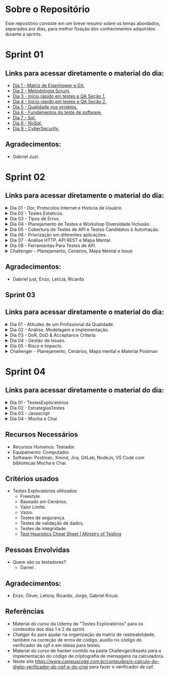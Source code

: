 # Sobre o Repositório

Este repositório consiste em um breve resumo sobre os temas abordados, separados por dias, para melhor 
fixação dos conhecimentos adquiridos durante a sprints.

# Sprint 01

## Links para acessar diretamente o material do dia:
- [Dia 1 - Matriz de Eisenhower e Git.](https://gitlab.com/compass8112219/Sprints/-/blob/main/Sprint01/Dia_01.md)
- [Dia 2 - Metodologia Scrum.](https://gitlab.com/compass8112219/Sprints/-/blob/main/Sprint01/Dia_02.md)
- [Dia 3 - Início rápido em testes e QA  Seção 1.](https://gitlab.com/compass8112219/Sprints/-/blob/main/Sprint01/Dia_03.md)
- [Dia 4 - Início rápido em testes e QA  Seção 2.](https://gitlab.com/compass8112219/Sprints/-/blob/main/Sprint01/Dia_04.md)
- [Dia 5 - Qualidade nos projetos.](https://gitlab.com/compass8112219/Sprints/-/blob/main/Sprint01/Dia_05.md)
- [Dia 6 - Fundamentos do teste de software.](https://gitlab.com/compass8112219/Sprints/-/blob/main/Sprint01/Dia_06.md)
- [Dia 7 - Sql.](https://gitlab.com/compass8112219/Sprints/-/blob/main/Sprint01/Dia_07.md)
- [Dia 8 - NoSql.](https://gitlab.com/compass8112219/Sprints/-/blob/main/Sprint01/Dia_08.md)
- [Dia 9 - CyberSecurity.](https://gitlab.com/compass8112219/Sprints/-/blob/main/Sprint01/Dia_09.md)

## Agradecimentos:
- Gabriel Just.


# Sprint 02 

## Links para acessar diretamente o material do dia:

<details>
  <summary>Dia 01 - Dor, Protocolos Internet e Historia de Usuário</summary>

  - [Dor e protocolos internet.](https://gitlab.com/compass8112219/Sprint01/-/blob/pb_sprint2/Sprint02/Dia01/Dor.md)
  - [Historia de usuario.](https://gitlab.com/compass8112219/Sprint01/-/blob/pb_sprint2/Sprint02/Dia01/Historia_de_usuario.md)
  - [Atividade.](https://gitlab.com/compass8112219/Sprint01/-/blob/pb_sprint2/Sprint02/Dia01/Atividades.md)
  
</details>
<details>
  <summary>Dia 02 - Testes Estaticos.</summary>

  - [Testes estaticos.](https://gitlab.com/compass8112219/Sprint01/-/blob/pb_sprint2/Sprint02/Dia02/Testes_estaticos.md)
  
</details>
<details>
  <summary>Dia 03 - Tipos de Erros.</summary>

  - [Tipos de erros.](https://gitlab.com/compass8112219/Sprint01/-/blob/pb_sprint2/Sprint02/Dia03/Tipos_de_erros.md)
  
</details>
<details>
  <summary>Dia 04 - Planejamento de Testes e Workshop Diversidade Inclusão.</summary>

  - [Planejamento de testes.](https://gitlab.com/compass8112219/Sprint01/-/blob/pb_sprint2/Sprint02/Dia04/Planejamento_de_testes.md)
  - [Workshop diversidade inclusão.](https://gitlab.com/compass8112219/Sprint01/-/blob/pb_sprint2/Sprint02/Dia04/Workshop_diversidade_inclus%C3%A3o.md)
  - [Exemplo plano teste.](https://gitlab.com/compass8112219/Sprint01/-/blob/pb_sprint2/Sprint02/Dia04/Exemplo_plano_teste.md)
  
</details>
<details>
  <summary>Dia 05 - Cobertura de Testes de API e Testes Candidatos à Automação.</summary>

  - [Cobertura de testes de API e Testes Candidatos à Automação.](https://gitlab.com/compass8112219/Sprint01/-/blob/pb_sprint2/Sprint02/Dia05/Cobertura_testes_api.md)
  
</details>
<details>
  <summary>Dia 06 - Priorização em diferentes aplicações.</summary>
    
  - [Priorização em Diferentes Aplicações.](https://gitlab.com/compass8112219/Sprint01/-/blob/pb_sprint2/Sprint02/Dia06/QA_Priorizacao.md)
  - [Atividade.](https://gitlab.com/compass8112219/Sprint01/-/blob/pb_sprint2/Sprint02/Dia06/Atividade.md)
  
</details>
<details>
  <summary>Dia 07 - Análise HTTP, API REST e Mapa Mental​.</summary>

  - [Análise HTTP e API REST e mapa mental​.](https://gitlab.com/compass8112219/Sprint01/-/blob/pb_sprint2/Sprint02/Dia07/An%C3%A1lise_HTTP_API_REST.md)
  
</details>
<details>
  <summary>Dia 08 - Ferramentas Para Testes de API.</summary>

  - [Ferramentas para testes de api.](https://gitlab.com/compass8112219/Sprint01/-/blob/pb_sprint2/Sprint02/Dia08/Ferramentas_testes.md)
  - [Atividade.](https://gitlab.com/compass8112219/Sprint01/-/blob/pb_sprint2/Sprint02/Dia08/Atividade.md)
  
</details>
<details>
  <summary>Challenger - Planejamento, Cenários, Mapa Mental e Issue</summary>

  - [Planejamento.](https://gitlab.com/compass8112219/Sprint01/-/blob/pb_sprint2/Sprint02/Challenge/Planejamento.md)
  - [Cenários.](https://gitlab.com/compass8112219/Sprint01/-/blob/pb_sprint2/Sprint02/Challenge/Cenarios.md)
  - [Mapa mental](https://gitlab.com/compass8112219/Sprint01/-/blob/pb_sprint2/Sprint02/Dia07/An%C3%A1lise_HTTP_API_REST.md)
  - [Issues](https://gitlab.com/compass8112219/Sprint01/-/issues)
</details>


## Agradecimentos:
- Gabriel just, Enzo, Leticia, Ricardo








## Sprint 03 



## Links para acessar diretamente o material do dia:

<details>
  <summary>Dia 01 - Atitudes de um Profissional da Qualidade.</summary>

  - [Testes Exploratórios.](https://gitlab.com/compass8112219/Sprints/-/blob/pb_sprint4/Sprint04/Dia01/TestesExplorat%C3%B3rios.md?ref_type=heads)
 
</details>

<details>
  <summary>Dia 02 - Análise, Modelagem e Implementação.</summary>

  - [Testes Exploratórios parte 2.](https://gitlab.com/compass8112219/Sprints/-/blob/pb_sprint4/Sprint04/Dia02/EstrategiasTestes.md?ref_type=heads)
  
</details>

<details>
  <summary>Dia 03 - DoR, DoD & Acceptance Criteria.</summary>

  - [DoR, DoD & Acceptance Criteria.](https://gitlab.com/compass8112219/Sprint01/-/blob/pb_sprint3/Sprint03/Dia03/Dor_DoD_Acceptance_Criteria.md?ref_type=heads)
  - [Atividade.](https://gitlab.com/compass8112219/Sprint01/-/blob/pb_sprint3/Sprint03/Dia03/Atividade.md?ref_type=heads)
  
</details>
<details>
  <summary>Dia 04 - Gestão de Issues.</summary>

  - [Gestão de Issues.](https://gitlab.com/compass8112219/Sprint01/-/blob/pb_sprint3/Sprint03/Dia04/Gest%C3%A3o_de_Issues.md?ref_type=heads)
  
  
</details>
<details>
  <summary>Dia 05 - Risco e Impacto.</summary>

  - [Risco e Impacto.](https://gitlab.com/compass8112219/Sprint01/-/blob/pb_sprint3/Sprint03/Dia05/Risco_e_Impacto.md?ref_type=heads)
  
  - [Mocha, Chai e projeto da Calculadora.](https://gitlab.com/compass8112219/Sprints/-/tree/pb_sprint4/Sprint04/Dia04/Mocha%20e%20Chai?ref_type=heads)
  - Obs. Existe uma pasta README dentro da pasta Mocha e Chai, para detalhar a calculadora e comandos.
</details>

<details>
  <summary>Challenger - Planejamento, Cenários, Mapa mental e Material Postman</summary>

  - [Planejamento.](https://gitlab.com/compass8112219/Sprints/-/blob/pb_sprint4/Sprint04/Challenger/Planejamento.md?ref_type=heads)
  - [Matriz de Rastreabilidade.](https://gitlab.com/compass8112219/Sprints/-/blob/pb_sprint4/Sprint04/Challenger/MatrizRastreabilidade.md?ref_type=heads)
  - [Mapa mental](https://gitlab.com/compass8112219/Sprints/-/blob/pb_sprint4/Sprint04/Challenger/Assets/API%20Serverest.xmind?ref_type=heads) - [Mapa mental da rota carrinho](https://gitlab.com/compass8112219/Sprints/-/blob/pb_sprint4/Sprint04/Challenger/Assets/API%20Serverest%20carrinho.png?ref_type=heads)
  - [User Story ](https://gitlab.com/compass8112219/Sprints/-/blob/pb_sprint4/Sprint04/Challenger/UserStoryCarrinho.md?ref_type=heads)
  - [Issues no GitLab](https://gitlab.com/compass8112219/Sprints/-/issues)
  - [Prints do Jira e do Postman e arquivo do postman.](https://gitlab.com/compass8112219/Sprints/-/tree/pb_sprint4/Sprint04/Challenger/Assets?ref_type=heads)
  
  
</details>

# Sprint 04


## Links para acessar diretamente o material do dia:

<details>
  <summary>Dia 01 - TestesExploratórios</summary>

  - [Testes Exploratórios.](https://gitlab.com/compass8112219/Sprints/-/blob/pb_sprint4/Sprint04/Dia01/TestesExplorat%C3%B3rios.md?ref_type=heads)
 
</details>

<details>
  <summary>Dia 02 - EstrategiasTestes</summary>

  - [Testes Exploratórios parte 2.](https://gitlab.com/compass8112219/Sprints/-/blob/pb_sprint4/Sprint04/Dia02/EstrategiasTestes.md?ref_type=heads)
  
</details>

<details>
  <summary>Dia 03 - Javascript</summary>
  
  - [Curso Javascript contendo os projetos.](https://gitlab.com/compass8112219/Sprints/-/tree/pb_sprint4/Sprint04/Dia03/Projetos%20javascript?ref_type=heads)
 
</details>
<details>
  <summary>Dia 04 - Mocha e Chai</summary>
  
  - [Mocha, Chai e projeto da Calculadora.](https://gitlab.com/compass8112219/Sprints/-/tree/pb_sprint4/Sprint04/Dia04/Mocha%20e%20Chai?ref_type=heads)
  - Obs. Existe uma pasta README dentro da pasta Mocha e Chai, para detalhar a calculadora e comandos.
</details>



## Recursos Necessários
  -  Recursos Humanos: Testador.
  -  Equipamento: Computador.
  -  Software: Postman, Xmind, Jira, GitLab, NodeJs, VS Code com bibliotecas Mocha e Chai.

## Critérios usados
  - Testes Exploratórios utilizados:
      - Freestyle.
      - Baseado em Cenários.
      - Valor Limite.
      - Vazio.
      - Testes de segurança. 
      - Testes de validação de dados.
      - Testes de integridade.
      - [Test Heuristics Cheat Sheet | Ministry of Testing](https://www.ministryoftesting.com/articles/test-heuristics-cheat-sheet)

## Pessoas Envolvidas
  -  Quem são os testadores?
      -  Daniel .

## Agradecimentos:
- Enzo, Oliver, Leticia, Ricardo, Jorge, Gabriel Knust.

## Referências
- Material do curso da Udemy de "Testes Exploratórios" para os conteúdos dos dias 1 e 2 da sprint.
- Chatgpt 4o para ajudar na organização da matriz de rastreabilidade, também na correção de erros de código, auxílio no código do verificador de cpf e em ideias para testes.
- Material do curso de hacker contido na pasta Challenger/Assets para a implementação do código de criptografia de mensagens na calculadora.
- Neste site https://www.campuscode.com.br/conteudos/o-calculo-do-digito-verificador-do-cpf-e-do-cnpj para fazer o verificador de cpf.



